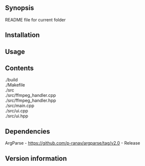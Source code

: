## Synopsis

README file for current folder

## Installation

## Usage

## Contents

./build  
./Makefile  
./src  
./src/ffmpeg_handler.cpp  
./src/ffmpeg_handler.hpp  
./src/main.cpp  
./src/ui.cpp  
./src/ui.hpp  

## Dependencies

ArgParse - https://github.com/p-ranav/argparse/tag/v2.0 - Release

## Version information
